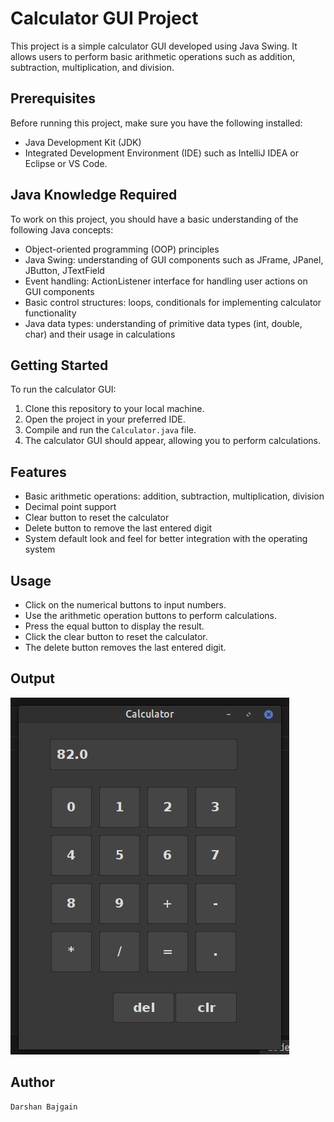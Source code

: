 # Calculator GUI Project

This project is a simple calculator GUI developed using Java Swing. It allows users to perform basic arithmetic operations such as addition, subtraction, multiplication, and division.

## Prerequisites
Before running this project, make sure you have the following installed:
- Java Development Kit (JDK)
- Integrated Development Environment (IDE) such as IntelliJ IDEA or Eclipse or VS Code.

## Java Knowledge Required
To work on this project, you should have a basic understanding of the following Java concepts:
- Object-oriented programming (OOP) principles
- Java Swing: understanding of GUI components such as JFrame, JPanel, JButton, JTextField
- Event handling: ActionListener interface for handling user actions on GUI components
- Basic control structures: loops, conditionals for implementing calculator functionality
- Java data types: understanding of primitive data types (int, double, char) and their usage in calculations

## Getting Started
To run the calculator GUI:
1. Clone this repository to your local machine.
2. Open the project in your preferred IDE.
3. Compile and run the `Calculator.java` file.
4. The calculator GUI should appear, allowing you to perform calculations.

## Features
- Basic arithmetic operations: addition, subtraction, multiplication, division
- Decimal point support
- Clear button to reset the calculator
- Delete button to remove the last entered digit
- System default look and feel for better integration with the operating system

## Usage
- Click on the numerical buttons to input numbers.
- Use the arithmetic operation buttons to perform calculations.
- Press the equal button to display the result.
- Click the clear button to reset the calculator.
- The delete button removes the last entered digit.

## Output
![Calculator GUI](./outputs/img.png)

## Author
    Darshan Bajgain
